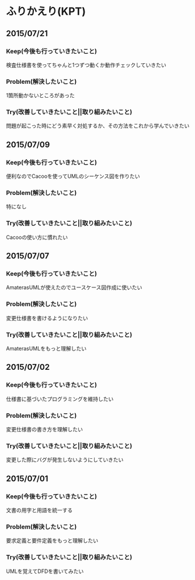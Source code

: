 # ふりかえり(KPT)

## 2015/07/21

### Keep(今後も行っていきたいこと)
検査仕様書を使ってちゃんと1つずつ動くか動作チェックしていきたい

### Problem(解決したいこと)
1箇所動かないところがあった

### Try(改善していきたいこと||取り組みたいこと)
問題が起こった時にどう素早く対処するか、その方法をこれから学んでいきたい

## 2015/07/09

### Keep(今後も行っていきたいこと)
便利なのでCacooを使ってUMLのシーケンス図を作りたい

### Problem(解決したいこと)
特になし

### Try(改善していきたいこと||取り組みたいこと)
Cacooの使い方に慣れたい

## 2015/07/07

### Keep(今後も行っていきたいこと)
AmaterasUMLが使えたのでユースケース図作成に使いたい

### Problem(解決したいこと)
変更仕様書を書けるようになりたい

### Try(改善していきたいこと||取り組みたいこと)
AmaterasUMLをもっと理解したい


## 2015/07/02

### Keep(今後も行っていきたいこと)
仕様書に基づいたプログラミングを維持したい

### Problem(解決したいこと)
変更仕様書の書き方を理解したい

### Try(改善していきたいこと||取り組みたいこと)
変更した際にバグが発生しないようにしていきたい


## 2015/07/01

### Keep(今後も行っていきたいこと)
文書の用字と用語を統一する

### Problem(解決したいこと)
要求定義と要件定義をもっと理解したい

### Try(改善していきたいこと||取り組みたいこと)
UMLを覚えてDFDを書いてみたい


